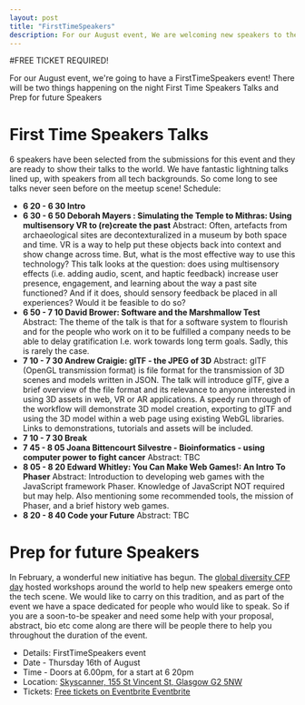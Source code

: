 ```yaml
---
layout: post
title: "FirstTimeSpeakers"
description: For our August event, We are welcoming new speakers to the stage! 6.00pm, Thursday 16th August, at Skyscanner.
---
```


#FREE TICKET REQUIRED!

For our August event, we're going to have a FirstTimeSpeakers event! There will be two things happening on the night First Time Speakers Talks and Prep for future Speakers

# First Time Speakers Talks
6 speakers have been selected from the submissions for this event and they are ready to show their talks to the world. We have fantastic lightning talks lined up, with speakers from all tech backgrounds. So come long to see talks never seen before on the meetup scene!
Schedule:
  * **6 20 - 6 30 Intro**
  * **6 30 - 6 50 Deborah Mayers : Simulating the Temple to Mithras: Using multisensory VR to (re)create the past**
Abstract: Often, artefacts from archaeological sites are decontexturalized in a museum by both space and time. VR is a way to help put these objects back into context and show change across time. But, what is the most effective way to use this technology? This talk looks at the question: does using multisensory effects (i.e. adding audio, scent, and haptic feedback) increase user presence, engagement, and learning about the way a past site functioned? And if it does, should sensory feedback be placed in all experiences? Would it be feasible to do so?
  * **6 50 - 7 10 David Brower:  Software and the Marshmallow Test**
Abstract: The theme of the talk is that for a software system to flourish and for the people who work on it to be fulfilled a company needs to be able to delay gratification I.e. work towards long term goals. Sadly, this is rarely the case.
 * **7 10 - 7 30 Andrew Craigie: glTF - the JPEG of 3D**
 Abstract: glTF (OpenGL transmission format) is file format for the transmission of 3D scenes and models written in JSON. The talk will introduce glTF, give a brief overview of the file format and its relevance to anyone interested in using 3D assets in web, VR or AR applications. A speedy run through of the workflow will demonstrate 3D model creation, exporting to glTF and using the 3D model within a web page using existing WebGL libraries. Links to demonstrations, tutorials and assets will be included.
 * **7 10 - 7 30 Break**
 * **7 45 - 8 05 Joana Bittencourt Silvestre - Bioinformatics - using computer power to fight cancer**
 Abstract: TBC
 * **8 05 - 8 20 Edward Whitley: You Can Make Web Games!: An Intro To Phaser**
 Abstract:  Introduction to developing web games with the JavaScript framework Phaser. Knowledge of JavaScript NOT required but may help. Also mentioning some recommended tools, the mission of Phaser, and a brief history web games.
 * **8 20 - 8 40 Code your Future**
Abstract: TBC


# Prep for future Speakers
In February, a wonderful new initiative has begun. The [global diversity CFP day](https://www.globaldiversitycfpday.com/) hosted workshops around the world to help new speakers emerge onto the tech scene.
We would like to carry on this tradition, and as part of the event we have a space dedicated for people who would like to speak. So if you are a soon-to-be speaker and need some help with your proposal, abstract, bio etc come along are there will be people there to help you throughout the duration of the event.

* Details: FirstTimeSpeakers event
* Date - Thursday 16th of August
* Time - Doors at 6.00pm, for a start at 6 20pm
* Location: [Skyscanner, 155 St Vincent St, Glasgow G2 5NW](https://goo.gl/maps/9ggBd62krvv)
* Tickets: [Free tickets on Eventbrite Eventbrite](https://www.eventbrite.com/e/firsttimespeakerscodecraft-tickets-48773745586)
